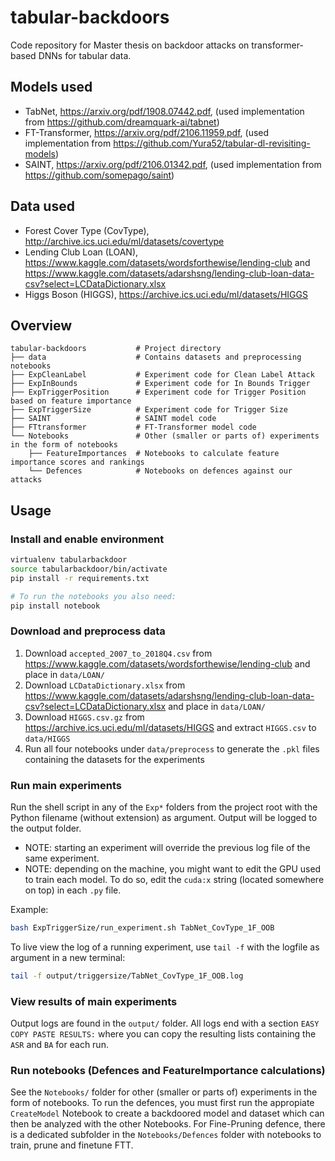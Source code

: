 # tabular-backdoors
Code repository for Master thesis on backdoor attacks on transformer-based DNNs for tabular data.

## Models used

- TabNet, https://arxiv.org/pdf/1908.07442.pdf, (used implementation from https://github.com/dreamquark-ai/tabnet)
- FT-Transformer, https://arxiv.org/pdf/2106.11959.pdf, (used implementation from https://github.com/Yura52/tabular-dl-revisiting-models)
- SAINT, https://arxiv.org/pdf/2106.01342.pdf, (used implementation from https://github.com/somepago/saint)

## Data used

- Forest Cover Type (CovType), http://archive.ics.uci.edu/ml/datasets/covertype
- Lending Club Loan (LOAN), https://www.kaggle.com/datasets/wordsforthewise/lending-club and https://www.kaggle.com/datasets/adarshsng/lending-club-loan-data-csv?select=LCDataDictionary.xlsx
- Higgs Boson (HIGGS), https://archive.ics.uci.edu/ml/datasets/HIGGS

## Overview
```text
tabular-backdoors           # Project directory
├── data                    # Contains datasets and preprocessing notebooks
├── ExpCleanLabel           # Experiment code for Clean Label Attack
├── ExpInBounds             # Experiment code for In Bounds Trigger
├── ExpTriggerPosition      # Experiment code for Trigger Position based on feature importance
├── ExpTriggerSize          # Experiment code for Trigger Size
├── SAINT                   # SAINT model code
├── FTtransformer           # FT-Transformer model code
└── Notebooks               # Other (smaller or parts of) experiments in the form of notebooks
    ├── FeatureImportances  # Notebooks to calculate feature importance scores and rankings
    └── Defences            # Notebooks on defences against our attacks
```

## Usage

### Install and enable environment

```bash
virtualenv tabularbackdoor
source tabularbackdoor/bin/activate
pip install -r requirements.txt

# To run the notebooks you also need:
pip install notebook
```

### Download and preprocess data

1. Download `accepted_2007_to_2018Q4.csv` from https://www.kaggle.com/datasets/wordsforthewise/lending-club and place in `data/LOAN/`
2. Download `LCDataDictionary.xlsx` from https://www.kaggle.com/datasets/adarshsng/lending-club-loan-data-csv?select=LCDataDictionary.xlsx and place in `data/LOAN/`
3. Download `HIGGS.csv.gz` from https://archive.ics.uci.edu/ml/datasets/HIGGS and extract `HIGGS.csv` to `data/HIGGS`
4. Run all four notebooks under `data/preprocess` to generate the `.pkl` files containing the datasets for the experiments

### Run main experiments

Run the shell script in any of the `Exp*` folders from the project root with the Python filename (without extension) as argument. Output will be logged to the output folder.

- NOTE: starting an experiment will override the previous log file of the same experiment.
- NOTE: depending on the machine, you might want to edit the GPU used to train each model. To do so, edit the `cuda:x` string (located somewhere on top) in each `.py` file.

Example:
```bash
bash ExpTriggerSize/run_experiment.sh TabNet_CovType_1F_OOB
```

To live view the log of a running experiment, use `tail -f` with the logfile as argument in a new terminal:

```bash
tail -f output/triggersize/TabNet_CovType_1F_OOB.log
```

### View results of main experiments

Output logs are found in the `output/` folder. All logs end with a section `EASY COPY PASTE RESULTS:` where you can copy the resulting lists containing the `ASR` and `BA` for each run.

### Run notebooks (Defences and FeatureImportance calculations)

See the `Notebooks/` folder for other (smaller or parts of) experiments in the form of notebooks. To run the defences, you must first run the appropiate `CreateModel` Notebook to create a backdoored model and dataset which can then be analyzed with the other Notebooks. For Fine-Pruning defence, there is a dedicated subfolder in the `Notebooks/Defences` folder with notebooks to train, prune and finetune FTT.
